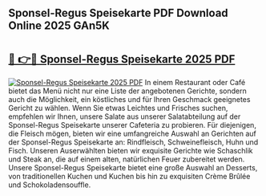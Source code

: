 ## Sponsel-Regus Speisekarte PDF Download Online 2025 GAn5K

# <h2><a href="http://gc869mb.nevu.top/?p=Sponsel-Regus+Speisekarte">🔗 👉🔴 Sponsel-Regus Speisekarte 2025 PDF</a></h2>

[![Sponsel-Regus Speisekarte 2025 PDF](https://i.imgur.com/dBaPXMq.png)](http://gc869mb.nevu.top/?p=Sponsel-Regus+Speisekarte)
In einem Restaurant oder Café bietet das Menü nicht nur eine Liste der angebotenen Gerichte, sondern auch die Möglichkeit, ein köstliches und für Ihren Geschmack geeignetes Gericht zu wählen. Wenn Sie etwas Leichtes und Frisches suchen, empfehlen wir Ihnen, unsere Salate aus unserer Salatabteilung auf der Sponsel-Regus Speisekarte unserer Cafeteria zu probieren. Für diejenigen, die Fleisch mögen, bieten wir eine umfangreiche Auswahl an Gerichten auf der Sponsel-Regus Speisekarte an: Rindfleisch, Schweinefleisch, Huhn und Fisch. Unseren Auserwählten bieten wir exquisite Gerichte wie Schaschlik und Steak an, die auf einem alten, natürlichen Feuer zubereitet werden. Unsere Sponsel-Regus Speisekarte bietet eine große Auswahl an Desserts, von traditionellen Kuchen und Kuchen bis hin zu exquisiten Crème Brûlée und Schokoladensouffle.
